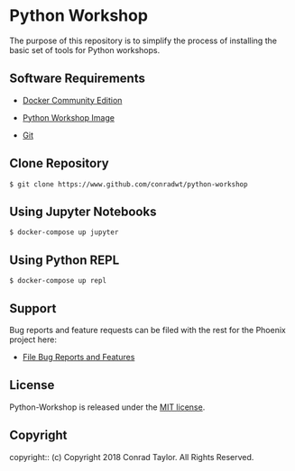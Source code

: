 # Python Workshop

The purpose of this repository is to simplify the process of installing the basic set of tools for Python workshops.

## Software Requirements

  - [Docker Community Edition](https://www.docker.com/community-edition)

  - [Python Workshop Image](https://hub.docker.com/conradwt/)

  - [Git](https://git-scm.com)

## Clone Repository

```
$ git clone https://www.github.com/conradwt/python-workshop
```

## Using Jupyter Notebooks

```
$ docker-compose up jupyter
```

## Using Python REPL

```
$ docker-compose up repl
```

## Support

Bug reports and feature requests can be filed with the rest for the Phoenix project here:

* [File Bug Reports and Features](https://github.com/conradwt/python-workshop/issues)

## License

Python-Workshop is released under the [MIT license](https://mit-license.org).

## Copyright

copyright:: (c) Copyright 2018 Conrad Taylor. All Rights Reserved.
